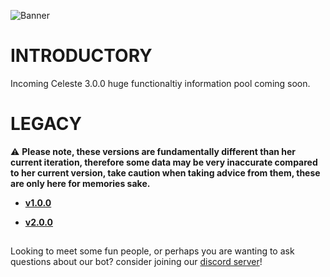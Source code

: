 ![Banner](https://user-images.githubusercontent.com/64008721/231066235-b29fdfe0-559c-4196-9ac9-82048582fc43.png)
# INTRODUCTORY
Incoming Celeste 3.0.0 huge functionaltiy information pool coming soon.

# LEGACY
⚠️ **Please note, these versions are fundamentally different than her current iteration, therefore some data may be very inaccurate compared to her current version, take caution when taking advice from them, these are only here for memories sake.**

- **[v1.0.0](https://github.com/Celeste-AI/Celeste-AI/blob/main/informational/legacy/HowSheWorksV1.md)**

- **[v2.0.0](https://github.com/Celeste-AI/Celeste-AI/blob/main/informational/legacy/HowSheWorksV2.md)**

##

Looking to meet some fun people, or perhaps you are wanting to ask questions about our bot? consider joining our [discord server](https://discord.gg/RpqunvvNNF)!
